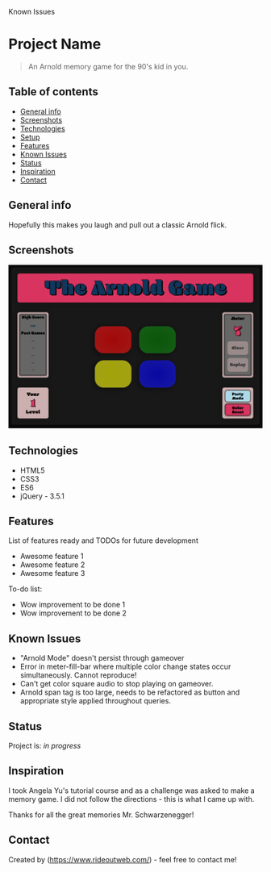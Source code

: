 Known Issues
# Project Name
> An Arnold memory game for the 90's kid in you.

## Table of contents
* [General info](#general-info)
* [Screenshots](#screenshots)
* [Technologies](#technologies)
* [Setup](#setup)
* [Features](#features)
* [Known Issues](#known-issues)
* [Status](#status)
* [Inspiration](#inspiration)
* [Contact](#contact)

## General info
Hopefully this makes you laugh and pull out a classic Arnold flick. 

## Screenshots
![Example screenshot](/images/readme/screenshot.png)

## Technologies
* HTML5
* CSS3
* ES6
* jQuery - 3.5.1

## Features
List of features ready and TODOs for future development
* Awesome feature 1
* Awesome feature 2
* Awesome feature 3

To-do list:
* Wow improvement to be done 1
* Wow improvement to be done 2

## Known Issues
* "Arnold Mode" doesn't persist through gameover
* Error in meter-fill-bar where multiple color change states occur simultaneously. Cannot reproduce!
* Can't get color square audio to stop playing on gameover. 
* Arnold span tag is too large, needs to be refactored as button and appropriate style applied throughout queries.

## Status
Project is: _in progress_ 

## Inspiration
I took Angela Yu's tutorial course and as a challenge was asked to make a memory game. I did not follow the directions - this is what I came up with.

Thanks for all the great memories Mr. Schwarzenegger! 

## Contact
Created by (https://www.rideoutweb.com/) - feel free to contact me!